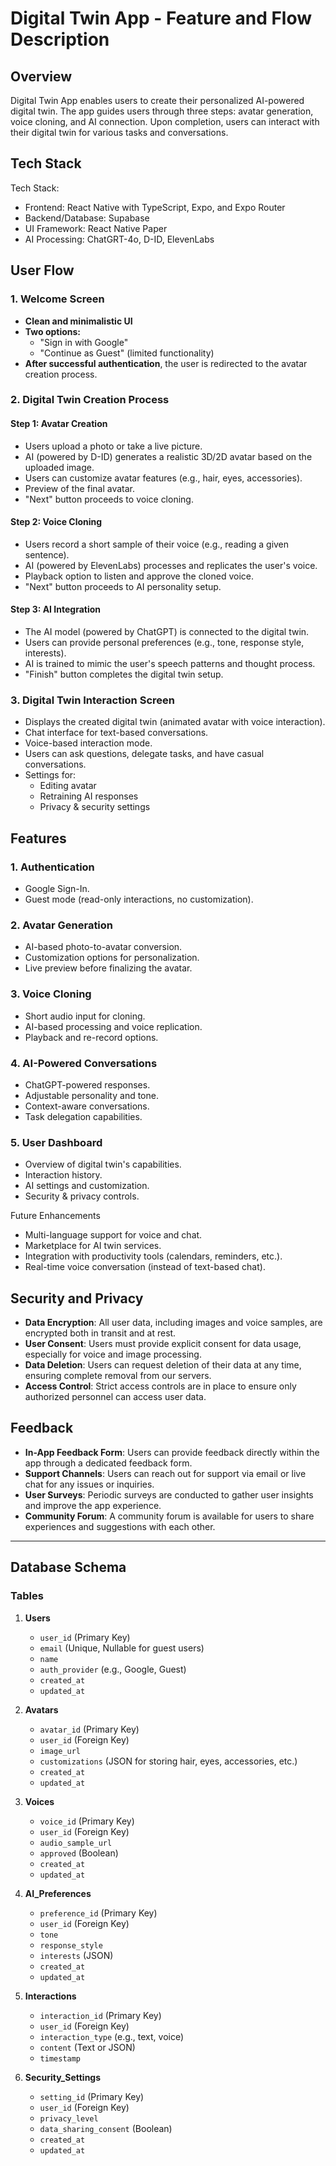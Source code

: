 # Digital Twin App - Feature and Flow Description

## Overview

Digital Twin App enables users to create their personalized AI-powered digital twin. The app guides users through three steps: avatar generation, voice cloning, and AI connection. Upon completion, users can interact with their digital twin for various tasks and conversations.

## Tech Stack

Tech Stack:

- Frontend: React Native with TypeScript, Expo, and Expo Router
- Backend/Database: Supabase
- UI Framework: React Native Paper
- AI Processing: ChatGRT-4o, D-ID, ElevenLabs

## User Flow

### 1. Welcome Screen

- **Clean and minimalistic UI**
- **Two options:**
  - "Sign in with Google"
  - "Continue as Guest" (limited functionality)
- **After successful authentication**, the user is redirected to the avatar creation process.

### 2. Digital Twin Creation Process

#### Step 1: Avatar Creation

- Users upload a photo or take a live picture.
- AI (powered by D-ID) generates a realistic 3D/2D avatar based on the uploaded image.
- Users can customize avatar features (e.g., hair, eyes, accessories).
- Preview of the final avatar.
- "Next" button proceeds to voice cloning.

#### Step 2: Voice Cloning

- Users record a short sample of their voice (e.g., reading a given sentence).
- AI (powered by ElevenLabs) processes and replicates the user's voice.
- Playback option to listen and approve the cloned voice.
- "Next" button proceeds to AI personality setup.

#### Step 3: AI Integration

- The AI model (powered by ChatGPT) is connected to the digital twin.
- Users can provide personal preferences (e.g., tone, response style, interests).
- AI is trained to mimic the user's speech patterns and thought process.
- "Finish" button completes the digital twin setup.

### 3. Digital Twin Interaction Screen

- Displays the created digital twin (animated avatar with voice interaction).
- Chat interface for text-based conversations.
- Voice-based interaction mode.
- Users can ask questions, delegate tasks, and have casual conversations.
- Settings for:
  - Editing avatar
  - Retraining AI responses
  - Privacy & security settings

## Features

### 1. Authentication

- Google Sign-In.
- Guest mode (read-only interactions, no customization).

### 2. Avatar Generation

- AI-based photo-to-avatar conversion.
- Customization options for personalization.
- Live preview before finalizing the avatar.

### 3. Voice Cloning

- Short audio input for cloning.
- AI-based processing and voice replication.
- Playback and re-record options.

### 4. AI-Powered Conversations

- ChatGPT-powered responses.
- Adjustable personality and tone.
- Context-aware conversations.
- Task delegation capabilities.

### 5. User Dashboard

- Overview of digital twin's capabilities.
- Interaction history.
- AI settings and customization.
- Security & privacy controls.

Future Enhancements

- Multi-language support for voice and chat.
- Marketplace for AI twin services.
- Integration with productivity tools (calendars, reminders, etc.).
- Real-time voice conversation (instead of text-based chat).

## Security and Privacy

- **Data Encryption**: All user data, including images and voice samples, are encrypted both in transit and at rest.
- **User Consent**: Users must provide explicit consent for data usage, especially for voice and image processing.
- **Data Deletion**: Users can request deletion of their data at any time, ensuring complete removal from our servers.
- **Access Control**: Strict access controls are in place to ensure only authorized personnel can access user data.

## Feedback

- **In-App Feedback Form**: Users can provide feedback directly within the app through a dedicated feedback form.
- **Support Channels**: Users can reach out for support via email or live chat for any issues or inquiries.
- **User Surveys**: Periodic surveys are conducted to gather user insights and improve the app experience.
- **Community Forum**: A community forum is available for users to share experiences and suggestions with each other.

---

## Database Schema

### Tables

1. **Users**

   - `user_id` (Primary Key)
   - `email` (Unique, Nullable for guest users)
   - `name`
   - `auth_provider` (e.g., Google, Guest)
   - `created_at`
   - `updated_at`

2. **Avatars**

   - `avatar_id` (Primary Key)
   - `user_id` (Foreign Key)
   - `image_url`
   - `customizations` (JSON for storing hair, eyes, accessories, etc.)
   - `created_at`
   - `updated_at`

3. **Voices**

   - `voice_id` (Primary Key)
   - `user_id` (Foreign Key)
   - `audio_sample_url`
   - `approved` (Boolean)
   - `created_at`
   - `updated_at`

4. **AI_Preferences**

   - `preference_id` (Primary Key)
   - `user_id` (Foreign Key)
   - `tone`
   - `response_style`
   - `interests` (JSON)
   - `created_at`
   - `updated_at`

5. **Interactions**

   - `interaction_id` (Primary Key)
   - `user_id` (Foreign Key)
   - `interaction_type` (e.g., text, voice)
   - `content` (Text or JSON)
   - `timestamp`

6. **Security_Settings**
   - `setting_id` (Primary Key)
   - `user_id` (Foreign Key)
   - `privacy_level`
   - `data_sharing_consent` (Boolean)
   - `created_at`
   - `updated_at`
